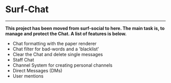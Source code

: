 # Surf-Chat
***
**This project has been moved from surf-social to here.
The main task is, to manage and protect the Chat.
A list of features is below.**

- Chat formatting with the paper renderer
- Chat filter for bad-words and a 'blacklist'
- Clear the Chat and delete single messages
- Staff Chat
- Channel System for creating personal channels
- Direct Messages (DMs)
- User mentions